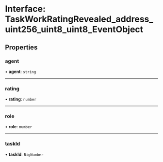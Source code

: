 # Interface: TaskWorkRatingRevealed\_address\_uint256\_uint8\_uint8\_EventObject

## Properties

### agent

• **agent**: `string`

___

### rating

• **rating**: `number`

___

### role

• **role**: `number`

___

### taskId

• **taskId**: `BigNumber`
